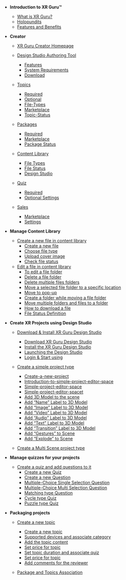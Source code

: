 <!-- docs/_sidebar.md -->

- **Introduction to XR Guru™**
  - [What is XR Guru?](/basic)
  - [Holopundits](/basic?id=Holopundits)
  - [Features and Benefits](/basic?id=xr-guru-features-and-benefits)
 

 
- **Creator**

  - [XR Guru Creator Homepage](/Creator)
  - [Design Studio Authoring Tool](/Creator?id=design-studio-authoring-tool)
    - [Features](/Creator?id=features)
    - [System Requirements](/Creator?id=system-requirements)
    - [Download](/Creator?id=download)
  - [Topics](/Topics)
    - [Required](/Topics)
    - [Optional](/Topics?id=Optional)
    - [File-Types](/Topics?id=File-Types)
    - [Marketplace](/Topics?id=Marketplace)
    - [Topic-Status](/Topics?id=Topic-Status)
 
  - [Packages](/Packages)
    - [Required](/Packages?id=Required)
    - [Marketplace](/Packages?Id=Marketplace)
    - [Package Status](/Packages)
  - [Content Library](/ContentLibrary)
    - [File Types](/ContentLibrary?id=File-Types)
    - [File Status](/ContentLibrary?id=File-Status)
    - [Design Studio](/ContentLibrary?id=Design-Studio)
  - [Quiz](/Quiz)
    - [Required](/Quiz?id=Required)
    - [Optional Settings](/Quiz?id=Optional-Settings)
  - [Sales](/Sales?id=Sales)
    - [Marketplace](/Sales?id=Marketplace)
    - [Settings](/Sales?id=Settings)
 
 
- **Manage Content Library**
  - [Create a new file in content library](/ContentLibrary.md?id=Create-a-new-file)
      - [Create a new file](/ContentLibrary?id=Create-a-new-file)  
      - [Choose file type](/ContentLibrary?id=Choose-file-type)  
      - [Upload cover image](/ContentLibrary?id=Upload-cover-image)  
      - [Check file status](/ContentLibrary?id=Check-file-status)  
  - [Edit a file in content library](/ContentLibrary?id=To-edit-a-file-folder)
     - [To edit a file folder](/ContentLibrary?id=To-edit-a-file-folder)  
     - [Delete a file folder](/ContentLibrary?id=Delete-a-file-folder)  
     - [Delete multiple files folders](/ContentLibrary?id=Delete-multiple-files-folders)  
     - [Move a selected file folder to a specific location](/ContentLibrary?id=move-a-selected-filefolder-to-a-specific-location-within-the-content-library)  
     - [Move to pop-up](/ContentLibrary?id=Move-to-pop-up)
     - [Create a folder while moving a file folder](/ContentLibrary?id=Create-a-folder-while-moving-a-file-folder) 
     - [Move multiple folders and files to a folder](/ContentLibrary?id=Move-multiple-folders-and-files-to-a-folder) 
     - [How to download a file](/ContentLibrary?id=How-to-download-a-file)  
     - [File Status Definition](/ContentLibrary?id=file-status-definition) 
                                   
- **Create XR Projects using Design Studio**

  - [Download &amp; Install XR Guru Design Studio ](Install?id=Design-Studio)
      - [Download XR Guru Design Studio](Install?id=Download-XR-Guru-Design-Studio)
      - [Install the XR Guru Design Studio](Install?id=Install-the-XR-Guru-Design-Studio)
      - [Launching the Design Studio](Install?id=Launch-the-Design-Studio )
      - [Login & Start using](Install?id=Login-to-Design-Studio)
  
  - [Create a simple project type](/SimpleProject)
      - [Create-a-new-project](/SimpleProject?id=create-a-new-project)
      - [Introduction-to-simple-project-editor-space](/SimpleProject?id=introduction-to-simple-project-editor-space)
      - [Simple-project-editor-space](/SimpleProject?id=simple-project-editor-space)
      - [Simple-project-editor-spacet](/SimpleProject?id=simple-project-editor-space)
      - [Add 3D Model to the scene](/SimpleProject?id=simple-project-editor-space)
      - [Add “Name” Label to 3D Model](/SimpleProject?id=add-name-label-to-3d-model)
      - [Add “Image” Label to 3D Model](/SimpleProject?id=add-image-label-to-3d-model)
      - [Add “Video” Label to 3D Model](/SimpleProject?id=add-video-label-to-3d-model)
      - [Add “Audio” Label to 3D Model](/SimpleProject?id=add-audio-label-to-3d-model)
      - [Add “Text” Label to 3D Model](/SimpleProject?id=add-text-label-to-3d-model)
      - [Add “Transition” Label to 3D Model](/SimpleProject?id=add-transition-label-to-3d-model)
      - [Add “Gestures” to Scene](/SimpleProject?id=add-gestures-to-scene)
      - [Add “Explode” to Scene](/SimpleProject?id=add-explode-to-scene)

  - [Create a Multi Scene project type]()
 
                                           
- **Manage quizzes for your projects**
   - [Create a quiz and add questions to it](/Quiz?id=Create-a-new-Quiz)
     - [Create a new Quiz](/Quiz?id=Create-a-new-Quiz)
     - [Create a new Question](/Quiz?id=Create-a-new-Question)
     - [Multiple-Choice Single Selection Question](/Quiz?id=Create-a-Multiple-Choice-Single-Selection-Question)
     - [Multiple-Choice Multi Selection Question](/Quiz?id=Multiple-Choice-Multi-Selection-Question)
     - [Matching type Question](/Quiz?id=Matching-type-Question)
     - [Cycle type Quiz](/Quiz?id=Cycle-type-Quiz)
     - [Puzzle type Quiz](/Quiz?id=Puzzle-type-Quiz)
                                               
- **Packaging projects**
   - [Create a new topic ](/Topics?id=create-a-new-topic)
     - [Create a new topic](/Topics?id=create-a-new-topic)
     - [Supported devices and associate category](/Topics?id=add-supported-devices-and-associate-category)
     - [Add the topic content](/Topics?id=add-the-topic-content)
     - [Set price for topic](/Topics?id=set-price-for-topic)
     - [Set topic duration and associate quiz](/Topics?id=set-topic-duration-and-associate-quiz)
     - [Set price for topic](/Topics?id=set-price-for-topic)
     - [Add comments for the reviewer](/Topics?id=add-comments-for-the-reviewer)

   - [Package and Topics Association](/Packages?id=step3)
 
                                    

